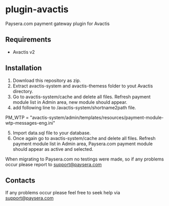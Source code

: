 plugin-avactis
==============

Paysera.com payment gateway plugin for Avactis

Requirements
------------

- Avactis v2

Installation
------------


1. Download this repository as zip.
2. Extract avactis-system and avactis-themess folder to yout Avactis directory.
3. Go to avactis-system/cache and delete all files.
Refresh payment module list in Admin area, new module should appear.
4. add following line to /avactis-system/shortname2path file.

PM_WTP = "avactis-system/admin/templates/resources/payment-module-wtp-messages-eng.ini"

5. Import data.sql file to your database.
6. Once again go to avactis-system/cache and delete all files.
Refresh payment module list in Admin area, Paysera.com payment module should appear
as active and selected.

When migrating to Paysera.com no testings were made, so if any problems occur please report to support@paysera.com

Contacts
--------

If any problems occur please feel free to seek help via support@paysera.com
